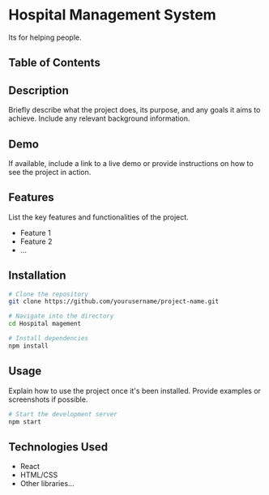 
# Hospital Management System

Its for helping people.

## Table of Contents

## Description

Briefly describe what the project does, its purpose, and any goals it aims to achieve. Include any relevant background information.

## Demo

If available, include a link to a live demo or provide instructions on how to see the project in action.

## Features

List the key features and functionalities of the project.

- Feature 1
- Feature 2
- ...

## Installation


```bash
# Clone the repository
git clone https://github.com/yourusername/project-name.git

# Navigate into the directory
cd Hospital magement

# Install dependencies
npm install
```

## Usage

Explain how to use the project once it's been installed. Provide examples or screenshots if possible.

```bash
# Start the development server
npm start
```

## Technologies Used

- React
- HTML/CSS
- Other libraries...

